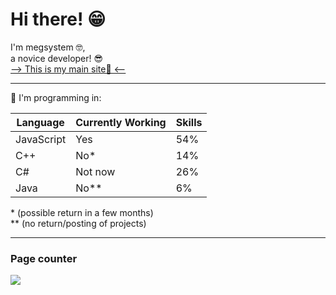 # Hi there! 😁

I'm megsystem 🤓, 
<br>a novice developer! 😎
<br>[--> This is my main site🔰 <--](https://giovannigiannone.now.sh/)

---
📝 I'm programming in:

Language | Currently Working | Skills
--- | --- | ---
JavaScript | Yes | 54%
C++ | No* | 14%
C# | Not now | 26%
Java | No** | 6%

\* (possible return in a few months)
<br>
** (no return/posting of projects)

---

### Page counter
<img src="https://profile-counter.glitch.me/megsystem/count.svg" />

